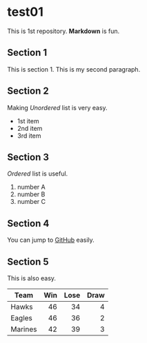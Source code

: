 # test01
 
 This is 1st repository.
 **Markdown** is fun.

## Section 1
This is section 1. 
This is my second paragraph.

## Section 2
Making *Unordered* list is very easy.

- 1st item
- 2nd item
- 3rd item

## Section 3
*Ordered* list is useful.

1. number A
1. number B
1. number C

## Section 4

You can jump to [GitHub](https://github.com) easily.

## Section 5

This is also easy.

|Team   |Win | Lose | Draw |
|-------|---:|-----:|-----:|
|Hawks  |  46|    34|     4|
|Eagles |  46|    36|     2|
|Marines|  42|    39|     3|
